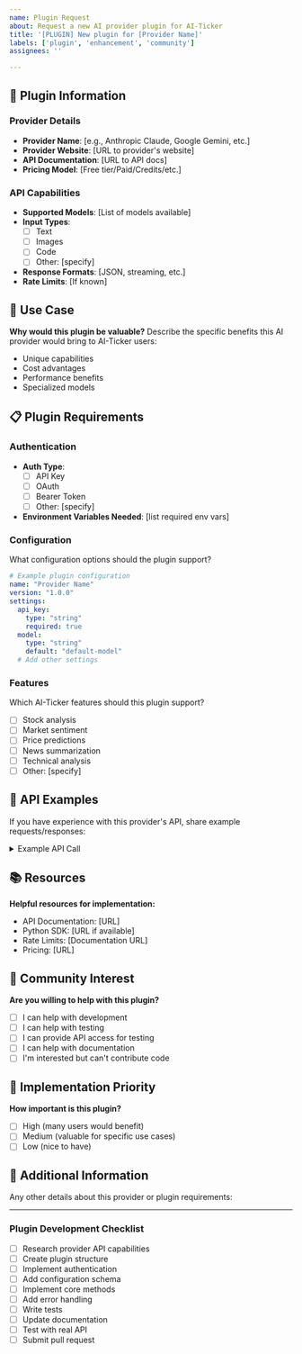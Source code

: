 ```yaml
---
name: Plugin Request
about: Request a new AI provider plugin for AI-Ticker
title: '[PLUGIN] New plugin for [Provider Name]'
labels: ['plugin', 'enhancement', 'community']
assignees: ''

---
```


## 🔌 Plugin Information

### Provider Details
- **Provider Name**: [e.g., Anthropic Claude, Google Gemini, etc.]
- **Provider Website**: [URL to provider's website]
- **API Documentation**: [URL to API docs]
- **Pricing Model**: [Free tier/Paid/Credits/etc.]

### API Capabilities
- **Supported Models**: [List of models available]
- **Input Types**: 
  - [ ] Text
  - [ ] Images
  - [ ] Code
  - [ ] Other: [specify]
- **Response Formats**: [JSON, streaming, etc.]
- **Rate Limits**: [If known]

## 🎯 Use Case
**Why would this plugin be valuable?**
Describe the specific benefits this AI provider would bring to AI-Ticker users:
- Unique capabilities
- Cost advantages
- Performance benefits
- Specialized models

## 📋 Plugin Requirements

### Authentication
- **Auth Type**: 
  - [ ] API Key
  - [ ] OAuth
  - [ ] Bearer Token
  - [ ] Other: [specify]
- **Environment Variables Needed**: [list required env vars]

### Configuration
What configuration options should the plugin support?
```yaml
# Example plugin configuration
name: "Provider Name"
version: "1.0.0"
settings:
  api_key:
    type: "string"
    required: true
  model:
    type: "string"
    default: "default-model"
  # Add other settings
```

### Features
Which AI-Ticker features should this plugin support?
- [ ] Stock analysis
- [ ] Market sentiment
- [ ] Price predictions
- [ ] News summarization
- [ ] Technical analysis
- [ ] Other: [specify]

## 🔗 API Examples
If you have experience with this provider's API, share example requests/responses:

<details>
<summary>Example API Call</summary>

```python
# Example API usage
import requests

response = requests.post(
    "https://api.provider.com/v1/chat/completions",
    headers={"Authorization": "Bearer YOUR_API_KEY"},
    json={
        "model": "model-name",
        "messages": [{"role": "user", "content": "Analyze AAPL stock"}]
    }
)
```

</details>

## 📚 Resources
**Helpful resources for implementation:**
- API Documentation: [URL]
- Python SDK: [URL if available]
- Rate Limits: [Documentation URL]
- Pricing: [URL]

## 👥 Community Interest
**Are you willing to help with this plugin?**
- [ ] I can help with development
- [ ] I can help with testing
- [ ] I can provide API access for testing
- [ ] I can help with documentation
- [ ] I'm interested but can't contribute code

## 🔄 Implementation Priority
**How important is this plugin?**
- [ ] High (many users would benefit)
- [ ] Medium (valuable for specific use cases)
- [ ] Low (nice to have)

## 📝 Additional Information
Any other details about this provider or plugin requirements:

---

### Plugin Development Checklist
<!-- For maintainers and contributors -->

- [ ] Research provider API capabilities
- [ ] Create plugin structure
- [ ] Implement authentication
- [ ] Add configuration schema
- [ ] Implement core methods
- [ ] Add error handling
- [ ] Write tests
- [ ] Update documentation
- [ ] Test with real API
- [ ] Submit pull request
